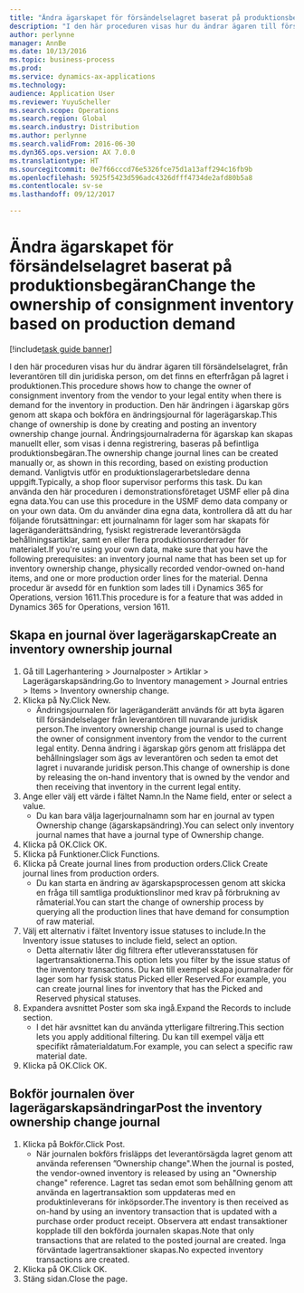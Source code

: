 ```yaml
---
title: "Ändra ägarskapet för försändelselagret baserat på produktionsbegäran"
description: "I den här proceduren visas hur du ändrar ägaren till försändelselagret, från leverantören till din juridiska person, om det finns en efterfrågan på lagret i produktionen."
author: perlynne
manager: AnnBe
ms.date: 10/13/2016
ms.topic: business-process
ms.prod: 
ms.service: dynamics-ax-applications
ms.technology: 
audience: Application User
ms.reviewer: YuyuScheller
ms.search.scope: Operations
ms.search.region: Global
ms.search.industry: Distribution
ms.author: perlynne
ms.search.validFrom: 2016-06-30
ms.dyn365.ops.version: AX 7.0.0
ms.translationtype: HT
ms.sourcegitcommit: 0e7f66cccd76e5326fce75d1a13aff294c16fb9b
ms.openlocfilehash: 5925f5423d596adc4326dfff4734de2afd80b5a8
ms.contentlocale: sv-se
ms.lasthandoff: 09/12/2017

---
```

# <a name="change-the-ownership-of-consignment-inventory-based-on-production-demand"></a><span data-ttu-id="1b518-103">Ändra ägarskapet för försändelselagret baserat på produktionsbegäran</span><span class="sxs-lookup"><span data-stu-id="1b518-103">Change the ownership of consignment inventory based on production demand</span></span>

[!include[task guide banner](../../includes/task-guide-banner.md)]

<span data-ttu-id="1b518-104">I den här proceduren visas hur du ändrar ägaren till försändelselagret, från leverantören till din juridiska person, om det finns en efterfrågan på lagret i produktionen.</span><span class="sxs-lookup"><span data-stu-id="1b518-104">This procedure shows how to change the owner of consignment inventory from the vendor to your legal entity when there is demand for the inventory in production.</span></span> <span data-ttu-id="1b518-105">Den här ändringen i ägarskap görs genom att skapa och bokföra en ändringsjournal för lagerägarskap.</span><span class="sxs-lookup"><span data-stu-id="1b518-105">This change of ownership is done by creating and posting an inventory ownership change journal.</span></span> <span data-ttu-id="1b518-106">Ändringsjournalraderna för ägarskap kan skapas manuellt eller, som visas i denna registrering, baseras på befintliga produktionsbegäran.</span><span class="sxs-lookup"><span data-stu-id="1b518-106">The ownership change journal lines can be created manually or, as shown in this recording, based on existing production demand.</span></span> <span data-ttu-id="1b518-107">Vanligtvis utför en produktionslagerarbetsledare denna uppgift.</span><span class="sxs-lookup"><span data-stu-id="1b518-107">Typically, a shop floor supervisor performs this task.</span></span> <span data-ttu-id="1b518-108">Du kan använda den här proceduren i demonstrationsföretaget USMF eller på dina egna data.</span><span class="sxs-lookup"><span data-stu-id="1b518-108">You can use this procedure in the USMF demo data company or on your own data.</span></span> <span data-ttu-id="1b518-109">Om du använder dina egna data, kontrollera då att du har följande förutsättningar: ett journalnamn för lager som har skapats för lageräganderättsändring, fysiskt registrerade leverantörsägda behållningsartiklar, samt en eller flera produktionsorderrader för materialet.</span><span class="sxs-lookup"><span data-stu-id="1b518-109">If you're using your own data, make sure that you have the following prerequisites: an inventory journal name that has been set up for inventory ownership change, physically recorded vendor-owned on-hand items, and one or more production order lines for the material.</span></span> <span data-ttu-id="1b518-110">Denna procedur är avsedd för en funktion som lades till i Dynamics 365 for Operations, version 1611.</span><span class="sxs-lookup"><span data-stu-id="1b518-110">This procedure is for a feature that was added in Dynamics 365 for Operations, version 1611.</span></span>


## <a name="create-an-inventory-ownership-journal"></a><span data-ttu-id="1b518-111">Skapa en journal över lagerägarskap</span><span class="sxs-lookup"><span data-stu-id="1b518-111">Create an inventory ownership journal</span></span>
1. <span data-ttu-id="1b518-112">Gå till Lagerhantering > Journalposter > Artiklar > Lagerägarskapsändring.</span><span class="sxs-lookup"><span data-stu-id="1b518-112">Go to Inventory management > Journal entries > Items > Inventory ownership change.</span></span>
2. <span data-ttu-id="1b518-113">Klicka på Ny.</span><span class="sxs-lookup"><span data-stu-id="1b518-113">Click New.</span></span>
    * <span data-ttu-id="1b518-114">Ändringsjournalen för lageräganderätt används för att byta ägaren till försändelselager från leverantören till nuvarande juridisk person.</span><span class="sxs-lookup"><span data-stu-id="1b518-114">The inventory ownership change journal is used to change the owner of consignment inventory from the vendor to the current legal entity.</span></span> <span data-ttu-id="1b518-115">Denna ändring i ägarskap görs genom att frisläppa det behållningslager som ägs av leverantören och seden ta emot det lagret i nuvarande juridisk person.</span><span class="sxs-lookup"><span data-stu-id="1b518-115">This change of ownership is done by releasing the on-hand inventory that is owned by the vendor and then receiving that inventory in the current legal entity.</span></span>  
3. <span data-ttu-id="1b518-116">Ange eller välj ett värde i fältet Namn.</span><span class="sxs-lookup"><span data-stu-id="1b518-116">In the Name field, enter or select a value.</span></span>
    * <span data-ttu-id="1b518-117">Du kan bara välja lagerjournalnamn som har en journal av typen Ownership change (ägarskapsändring).</span><span class="sxs-lookup"><span data-stu-id="1b518-117">You can select only inventory journal names that have a journal type of Ownership change.</span></span>  
4. <span data-ttu-id="1b518-118">Klicka på OK.</span><span class="sxs-lookup"><span data-stu-id="1b518-118">Click OK.</span></span>
5. <span data-ttu-id="1b518-119">Klicka på Funktioner.</span><span class="sxs-lookup"><span data-stu-id="1b518-119">Click Functions.</span></span>
6. <span data-ttu-id="1b518-120">Klicka på Create journal lines from production orders.</span><span class="sxs-lookup"><span data-stu-id="1b518-120">Click Create journal lines from production orders.</span></span>
    * <span data-ttu-id="1b518-121">Du kan starta en ändring av ägarskapsprocessen genom att skicka en fråga till samtliga produktionslinor med krav på förbrukning av råmaterial.</span><span class="sxs-lookup"><span data-stu-id="1b518-121">You can start the change of ownership process by querying all the production lines that have demand for consumption of raw material.</span></span>  
7. <span data-ttu-id="1b518-122">Välj ett alternativ i fältet Inventory issue statuses to include.</span><span class="sxs-lookup"><span data-stu-id="1b518-122">In the Inventory issue statuses to include field, select an option.</span></span>
    * <span data-ttu-id="1b518-123">Detta alternativ låter dig filtrera efter utleveransstatusen för lagertransaktionerna.</span><span class="sxs-lookup"><span data-stu-id="1b518-123">This option lets you filter by the issue status of the inventory transactions.</span></span> <span data-ttu-id="1b518-124">Du kan till exempel skapa journalrader för lager som har fysisk status Picked eller Reserved.</span><span class="sxs-lookup"><span data-stu-id="1b518-124">For example, you can create journal lines for inventory that has the Picked and Reserved physical statuses.</span></span>  
8. <span data-ttu-id="1b518-125">Expandera avsnittet Poster som ska ingå.</span><span class="sxs-lookup"><span data-stu-id="1b518-125">Expand the Records to include section.</span></span>
    * <span data-ttu-id="1b518-126">I det här avsnittet kan du använda ytterligare filtrering.</span><span class="sxs-lookup"><span data-stu-id="1b518-126">This section lets you apply additional filtering.</span></span> <span data-ttu-id="1b518-127">Du kan till exempel välja ett specifikt råmaterialdatum.</span><span class="sxs-lookup"><span data-stu-id="1b518-127">For example, you can select a specific raw material date.</span></span>  
9. <span data-ttu-id="1b518-128">Klicka på OK.</span><span class="sxs-lookup"><span data-stu-id="1b518-128">Click OK.</span></span>

## <a name="post-the-inventory-ownership-change-journal"></a><span data-ttu-id="1b518-129">Bokför journalen över lagerägarskapsändringar</span><span class="sxs-lookup"><span data-stu-id="1b518-129">Post the inventory ownership change journal</span></span>
1. <span data-ttu-id="1b518-130">Klicka på Bokför.</span><span class="sxs-lookup"><span data-stu-id="1b518-130">Click Post.</span></span>
    * <span data-ttu-id="1b518-131">När journalen bokförs frisläpps det leverantörsägda lagret genom att använda referensen ”Ownership change".</span><span class="sxs-lookup"><span data-stu-id="1b518-131">When the journal is posted, the vendor-owned inventory is released by using an "Ownership change" reference.</span></span> <span data-ttu-id="1b518-132">Lagret tas sedan emot som behållning genom att använda en lagertransaktion som uppdateras med en produktinleverans för inköpsorder.</span><span class="sxs-lookup"><span data-stu-id="1b518-132">The inventory is then received as on-hand by using an inventory transaction that is updated with a purchase order product receipt.</span></span> <span data-ttu-id="1b518-133">Observera att endast transaktioner kopplade till den bokförda journalen skapas.</span><span class="sxs-lookup"><span data-stu-id="1b518-133">Note that only transactions that are related to the posted journal are created.</span></span> <span data-ttu-id="1b518-134">Inga förväntade lagertransaktioner skapas.</span><span class="sxs-lookup"><span data-stu-id="1b518-134">No expected inventory transactions are created.</span></span>  
2. <span data-ttu-id="1b518-135">Klicka på OK.</span><span class="sxs-lookup"><span data-stu-id="1b518-135">Click OK.</span></span>
3. <span data-ttu-id="1b518-136">Stäng sidan.</span><span class="sxs-lookup"><span data-stu-id="1b518-136">Close the page.</span></span>

